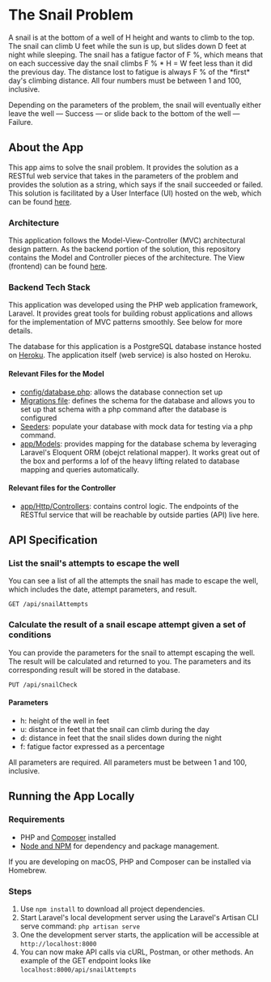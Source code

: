 # The Snail Problem

A snail is at the bottom of a well of H height and wants to climb to the top. The snail can climb U feet while the sun is up, but slides down D feet at night while sleeping. The snail has a fatigue factor of F %, which means that on each successive day the snail climbs F % * H = W feet less than it did the previous day. The distance lost to fatigue is always F % of the *first\* day's climbing distance. All four numbers must be between 1 and 100, inclusive.

Depending on the parameters of the problem, the snail will eventually either leave the well — Success — or slide back to the bottom of the well — Failure.

## About the App

This app aims to solve the snail problem. It provides the solution as a RESTful web service that takes in the parameters of the problem and provides the solution as a string, which says if the snail succeeded or failed. This solution is facilitated by a User Interface (UI) hosted on the web, which can be found [here](https://snail-view.herokuapp.com/).

### Architecture

This application follows the Model-View-Controller (MVC) architectural design pattern. As the backend portion of the solution, this repository contains the Model and Controller pieces of the architecture. The View (frontend) can be found [here](https://github.com/esarrit/snail-problem-frontend).

### Backend Tech Stack

This application was developed using the PHP web application framework, Laravel. It provides great tools for building robust applications and allows for the implementation of MVC patterns smoothly. See below for more details.

The database for this application is a PostgreSQL database instance hosted on [Heroku](https://www.heroku.com/). The application itself (web service) is also hosted on Heroku. 

#### Relevant Files for the Model

-   [config/database.php](https://github.com/esarrit/snail-problem/blob/master/config/database.php): allows the database connection set up
-   [Migrations file](https://github.com/esarrit/snail-problem/blob/master/database/migrations/2022_09_11_150648_create_snail_logs_table.php): defines the schema for the database and allows you to set up that schema with a php command after the database is configured
-   [Seeders](https://github.com/esarrit/snail-problem/tree/master/database/seeders): populate your database with mock data for testing via a php command.
-   [app/Models](https://github.com/esarrit/snail-problem/tree/master/app/Models): provides mapping for the database schema by leveraging Laravel's Eloquent ORM (obejct relational mapper). It works great out of the box and performs a lof of the heavy lifting related to database mapping and queries automatically.

#### Relevant files for the Controller

-   [app/Http/Controllers](https://github.com/esarrit/snail-problem/tree/master/app/Http/Controllers): contains control logic. The endpoints of the RESTful service that will be reachable by outside parties (API) live here.

## API Specification

### List the snail's attempts to escape the well

You can see a list of all the attempts the snail has made to escape the well, which includes the date, attempt parameters, and result.

`GET /api/snailAttempts`

### Calculate the result of a snail escape attempt given a set of conditions

You can provide the parameters for the snail to attempt escaping the well. The result will be calculated and returned to you. The parameters and its corresponding result will be stored in the database.

`PUT /api/snailCheck`

#### Parameters

-   h: height of the well in feet
-   u: distance in feet that the snail can climb during the day
-   d: distance in feet that the snail slides down during the night
-   f: fatigue factor expressed as a percentage

All parameters are required. All parameters must be between 1 and 100, inclusive.

## Running the App Locally

### Requirements

-   PHP and [Composer](https://getcomposer.org) installed
-   [Node and NPM](https://nodejs.org/en/) for dependency and package management.

If you are developing on macOS, PHP and Composer can be installed via Homebrew.

### Steps

1. Use `npm install` to download all project dependencies.
2. Start Laravel's local development server using the Laravel's Artisan CLI serve command: `php artisan serve`
3. One the development server starts, the application will be accessible at `http://localhost:8000`
4. You can now make API calls via cURL, Postman, or other methods. An example of the GET endpoint looks like `localhost:8000/api/snailAttempts`
